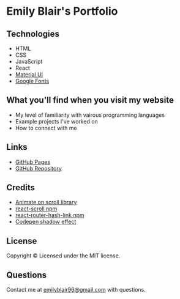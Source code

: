 # Emily Blair's Portfolio

## Technologies
* HTML
* CSS
* JavaScript
* React
* [Material UI](https://material-ui.com/)
* [Google Fonts](https://fonts.google.com/)

## What you'll find when you visit my website
* My level of familiarity with vairous programming languages
* Example projects I've worked on
* How to connect with me

## Links
* [GitHub Pages](https://emblair96.github.io/)
* [GitHub Repository](https://github.com/emblair96/emblair96.github.io)

## Credits
* [Animate on scroll library](https://michalsnik.github.io/aos/)
* [react-scroll npm](https://www.npmjs.com/package/react-scroll)
* [react-router-hash-link npm](https://www.npmjs.com/package/react-router-hash-link)
* [Codepen shadow effect](https://codepen.io/creatz/pen/pooBeev)

## License
Copyright &copy; Licensed under the MIT license.

## Questions
Contact me at emilyblair96@gmail.com with questions.